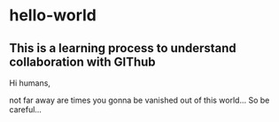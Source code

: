 # hello-world
## This is a learning process to understand collaboration with GIThub

Hi humans,

not far away are times you gonna be vanished out of this world...
So be careful...
